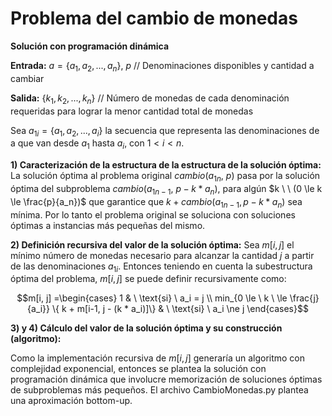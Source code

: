 
# Problema del cambio de monedas

  
**Solución con programación dinámica**

**Entrada:**  $a = \{a_1, a_2, ..., a_n\}, \ p$ // Denominaciones disponibles y cantidad a cambiar

**Salida:**  $\{k_1, k_2, ..., k_n\}$ // Número de monedas de cada denominación requeridas para lograr la menor cantidad total de monedas

Sea $a_{1i} = \{a_1, a_2, ..., a_i\}$ la secuencia que representa las denominaciones de a que van desde $a_1$ hasta $a_i$, con $1 \lt i \lt n$.

**1) Caracterización de la estructura de la estructura de la solución óptima:**
La solución óptima al problema original $cambio(a_{1n}, \ p)$ pasa por la solución óptima del subproblema $cambio(a_{1{n-1}}, \ p - k * a_n)$, para algún $k \ \ (0  \le k \le  \frac{p}{a_n})$ que garantice que $k + cambio(a_{1{n-1}}, p - k * a_n)$ sea mínima. Por lo tanto el problema original se soluciona con soluciones óptimas a instancias más pequeñas del mismo.

**2) Definición recursiva del valor de la solución óptima:**
Sea $m[i, j]$ el mínimo número de monedas necesario para alcanzar la cantidad $j$ a partir de las denominaciones $a_{1i}$. Entonces teniendo en cuenta la subestructura óptima del problema, $m[i, j]$ se puede definir recursivamente como:

$$m[i, j] =\begin{cases} 1 & \ \text{si} \ a_i = j \\
min_{0  \le \ k \ \le  \frac{j}{a_i}} \{ k + m[i-1, j -  (k * a_i)]\} & \ \text{si} \ a_i \ne j \end{cases}$$

**3) y 4) Cálculo del valor de la solución óptima y su construcción (algoritmo):**

Como la implementación recursiva de $m[i, j]$ generaría un algoritmo con complejidad exponencial, entonces se plantea la solución con programación dinámica que involucre memorización de soluciones óptimas de subproblemas más pequeños. El archivo CambioMonedas.py plantea una aproximación bottom-up.
